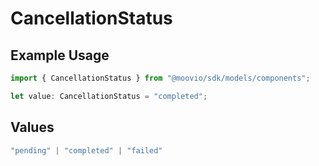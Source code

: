# CancellationStatus

## Example Usage

```typescript
import { CancellationStatus } from "@moovio/sdk/models/components";

let value: CancellationStatus = "completed";
```

## Values

```typescript
"pending" | "completed" | "failed"
```
